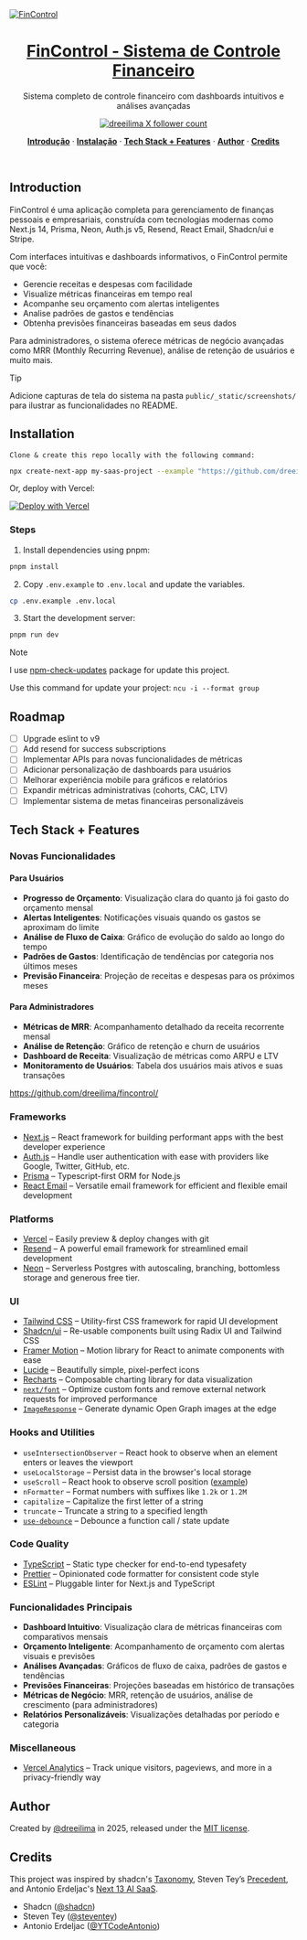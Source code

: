 <a href="">
  <img alt="FinControl" src="public/_static/og.jpg">
  <h1 align="center">FinControl - Sistema de Controle Financeiro</h1>
</a>

<p align="center">
  Sistema completo de controle financeiro com dashboards intuitivos e análises avançadas
</p>

<p align="center">
  <a href="https://twitter.com/dreeilima">
    <img src="https://img.shields.io/twitter/follow/dreeilima?style=flat&label=dreeilima&logo=twitter&color=0bf&logoColor=fff" alt="dreeilima X follower count" />
  </a>
</p>

<p align="center">
  <a href="#introduction"><strong>Introdução</strong></a> ·
  <a href="#installation"><strong>Instalação</strong></a> ·
  <a href="#tech-stack--features"><strong>Tech Stack + Features</strong></a> ·
  <a href="#author"><strong>Author</strong></a> ·
  <a href="#credits"><strong>Credits</strong></a>
</p>
<br/>

## Introduction

FinControl é uma aplicação completa para gerenciamento de finanças pessoais e empresariais, construída com tecnologias modernas como Next.js 14, Prisma, Neon, Auth.js v5, Resend, React Email, Shadcn/ui e Stripe.

Com interfaces intuitivas e dashboards informativos, o FinControl permite que você:

- Gerencie receitas e despesas com facilidade
- Visualize métricas financeiras em tempo real
- Acompanhe seu orçamento com alertas inteligentes
- Analise padrões de gastos e tendências
- Obtenha previsões financeiras baseadas em seus dados

Para administradores, o sistema oferece métricas de negócio avançadas como MRR (Monthly Recurring Revenue), análise de retenção de usuários e muito mais.

> [!TIP]
> Adicione capturas de tela do sistema na pasta `public/_static/screenshots/` para ilustrar as funcionalidades no README.

## Installation

    Clone & create this repo locally with the following command:

```bash
npx create-next-app my-saas-project --example "https://github.com/dreeilima/fincontrol"
```

Or, deploy with Vercel:

[![Deploy with Vercel](https://vercel.com/button)](https://vercel.com/new/clone?repository-url=https%3A%2F%2Fgithub.com%2Fdreeilima%2Ffincontrol)

### Steps

1. Install dependencies using pnpm:

```sh
pnpm install
```

2. Copy `.env.example` to `.env.local` and update the variables.

```sh
cp .env.example .env.local
```

3. Start the development server:

```sh
pnpm run dev
```

> [!NOTE]
> I use [npm-check-updates](https://www.npmjs.com/package/npm-check-updates) package for update this project.
>
> Use this command for update your project: `ncu -i --format group`

## Roadmap

- [ ] Upgrade eslint to v9
- [ ] Add resend for success subscriptions
- [ ] Implementar APIs para novas funcionalidades de métricas
- [ ] Adicionar personalização de dashboards para usuários
- [ ] Melhorar experiência mobile para gráficos e relatórios
- [ ] Expandir métricas administrativas (cohorts, CAC, LTV)
- [ ] Implementar sistema de metas financeiras personalizáveis

## Tech Stack + Features

### Novas Funcionalidades

#### Para Usuários

- **Progresso de Orçamento**: Visualização clara do quanto já foi gasto do orçamento mensal
- **Alertas Inteligentes**: Notificações visuais quando os gastos se aproximam do limite
- **Análise de Fluxo de Caixa**: Gráfico de evolução do saldo ao longo do tempo
- **Padrões de Gastos**: Identificação de tendências por categoria nos últimos meses
- **Previsão Financeira**: Projeção de receitas e despesas para os próximos meses

#### Para Administradores

- **Métricas de MRR**: Acompanhamento detalhado da receita recorrente mensal
- **Análise de Retenção**: Gráfico de retenção e churn de usuários
- **Dashboard de Receita**: Visualização de métricas como ARPU e LTV
- **Monitoramento de Usuários**: Tabela dos usuários mais ativos e suas transações

https://github.com/dreeilima/fincontrol/

### Frameworks

- [Next.js](https://nextjs.org/) – React framework for building performant apps with the best developer experience
- [Auth.js](https://authjs.dev/) – Handle user authentication with ease with providers like Google, Twitter, GitHub, etc.
- [Prisma](https://www.prisma.io/) – Typescript-first ORM for Node.js
- [React Email](https://react.email/) – Versatile email framework for efficient and flexible email development

### Platforms

- [Vercel](https://vercel.com/) – Easily preview & deploy changes with git
- [Resend](https://resend.com/) – A powerful email framework for streamlined email development
- [Neon](https://neon.tech/) – Serverless Postgres with autoscaling, branching, bottomless storage and generous free tier.

### UI

- [Tailwind CSS](https://tailwindcss.com/) – Utility-first CSS framework for rapid UI development
- [Shadcn/ui](https://ui.shadcn.com/) – Re-usable components built using Radix UI and Tailwind CSS
- [Framer Motion](https://framer.com/motion) – Motion library for React to animate components with ease
- [Lucide](https://lucide.dev/) – Beautifully simple, pixel-perfect icons
- [Recharts](https://recharts.org/) – Composable charting library for data visualization
- [`next/font`](https://nextjs.org/docs/basic-features/font-optimization) – Optimize custom fonts and remove external network requests for improved performance
- [`ImageResponse`](https://nextjs.org/docs/app/api-reference/functions/image-response) – Generate dynamic Open Graph images at the edge

### Hooks and Utilities

- `useIntersectionObserver` – React hook to observe when an element enters or leaves the viewport
- `useLocalStorage` – Persist data in the browser's local storage
- `useScroll` – React hook to observe scroll position ([example](https://github.com/dreeilima/fincontrol/blob/main/components/layout/navbar.tsx#L12))
- `nFormatter` – Format numbers with suffixes like `1.2k` or `1.2M`
- `capitalize` – Capitalize the first letter of a string
- `truncate` – Truncate a string to a specified length
- [`use-debounce`](https://www.npmjs.com/package/use-debounce) – Debounce a function call / state update

### Code Quality

- [TypeScript](https://www.typescriptlang.org/) – Static type checker for end-to-end typesafety
- [Prettier](https://prettier.io/) – Opinionated code formatter for consistent code style
- [ESLint](https://eslint.org/) – Pluggable linter for Next.js and TypeScript

### Funcionalidades Principais

- **Dashboard Intuitivo**: Visualização clara de métricas financeiras com comparativos mensais
- **Orçamento Inteligente**: Acompanhamento de orçamento com alertas visuais e previsões
- **Análises Avançadas**: Gráficos de fluxo de caixa, padrões de gastos e tendências
- **Previsões Financeiras**: Projeções baseadas em histórico de transações
- **Métricas de Negócio**: MRR, retenção de usuários, análise de crescimento (para administradores)
- **Relatórios Personalizáveis**: Visualizações detalhadas por período e categoria

### Miscellaneous

- [Vercel Analytics](https://vercel.com/analytics) – Track unique visitors, pageviews, and more in a privacy-friendly way

## Author

Created by [@dreeilima](https://twitter.com/dreeilima) in 2025, released under the [MIT license](https://github.com/dreeilima/fincontrol/blob/main/LICENSE.md).

## Credits

This project was inspired by shadcn's [Taxonomy](https://github.com/shadcn-ui/taxonomy), Steven Tey’s [Precedent](https://github.com/steven-tey/precedent), and Antonio Erdeljac's [Next 13 AI SaaS](https://github.com/AntonioErdeljac/next13-ai-saas).

- Shadcn ([@shadcn](https://twitter.com/shadcn))
- Steven Tey ([@steventey](https://twitter.com/steventey))
- Antonio Erdeljac ([@YTCodeAntonio](https://twitter.com/AntonioErdeljac))
